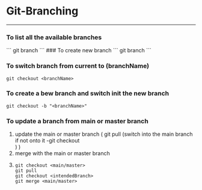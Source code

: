 # Git-Branching
---
### To list all the available branches
</hr>
``` git branch ```
### To create new branch 
``` git branch <branchName> ```

### To switch branch from current to (branchName)
``` git checkout <branchName> ```

### To create a bew branch and switch init the new branch
``` git checkout -b "<branchName>" ```

### To update a branch from main or master branch
1. update the main or master branch ( git pull (switch into the main branch if not onto it -git checkout <main>) )
2. merge with the main or master branch
3. ```
   git checkout <main/master>
   git pull
   git checkout <intendedBranch>
   git merge <main/master>
   ```
